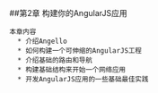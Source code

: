 ##第2章 构建你的AngularJS应用

```
本章内容
  * 介绍Angello
  * 如何构建一个可伸缩的AngularJS工程
  * 介绍基础的路由和导航
  * 构建基础结构来开始一个网络应用
  * 开发AngularJS应用的一些基础最佳实践
```